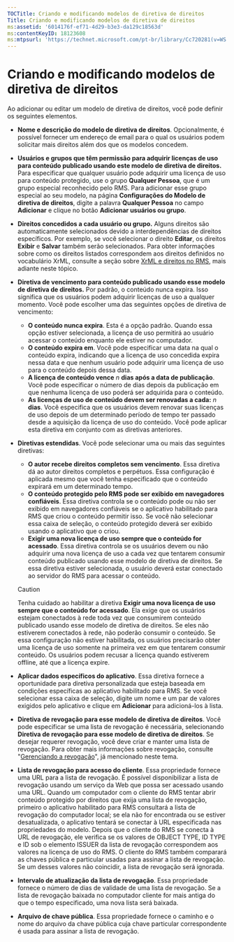 ```yaml
---
TOCTitle: Criando e modificando modelos de diretiva de direitos
Title: Criando e modificando modelos de diretiva de direitos
ms:assetid: '6014176f-ef71-4d29-b3e3-da129c18563d'
ms:contentKeyID: 18123608
ms:mtpsurl: 'https://technet.microsoft.com/pt-br/library/Cc720281(v=WS.10)'
---
```


Criando e modificando modelos de diretiva de direitos
=====================================================

Ao adicionar ou editar um modelo de diretiva de direitos, você pode definir os seguintes elementos.

-   **Nome e descrição do modelo de diretiva de direitos**. Opcionalmente, é possível fornecer um endereço de email para o qual os usuários podem solicitar mais direitos além dos que os modelos concedem.
-   **Usuários e grupos que têm permissão para adquirir licenças de uso para conteúdo publicado usando este modelo de diretiva de direitos.** Para especificar que qualquer usuário pode adquirir uma licença de uso para conteúdo protegido, use o grupo **Qualquer Pessoa**, que é um grupo especial reconhecido pelo RMS. Para adicionar esse grupo especial ao seu modelo, na página **Configurações do Modelo de diretiva de direitos**, digite a palavra **Qualquer Pessoa** no campo **Adicionar** e clique no botão **Adicionar usuários ou grupo**.
-   **Direitos concedidos a cada usuário ou grupo.** Alguns direitos são automaticamente selecionados devido a interdependências de direitos específicos. Por exemplo, se você selecionar o direito **Editar**, os direitos **Exibir** e **Salvar** também serão selecionados. Para obter informações sobre como os direitos listados correspondem aos direitos definidos no vocabulário XrML, consulte a seção sobre [XrML e direitos no RMS](https://technet.microsoft.com/7eb5cdd1-cd48-4b2b-96b6-fc74f7b42e7f), mais adiante neste tópico.
-   **Diretiva de vencimento para conteúdo publicado usando esse modelo de diretiva de direitos.** Por padrão, o conteúdo nunca expira. Isso significa que os usuários podem adquirir licenças de uso a qualquer momento. Você pode escolher uma das seguintes opções de diretiva de vencimento:
    -   **O conteúdo nunca expira**. Esta é a opção padrão. Quando essa opção estiver selecionada, a licença de uso permitirá ao usuário acessar o conteúdo enquanto ele estiver no computador.
    -   **O conteúdo expira em**. Você pode especificar uma data na qual o conteúdo expira, indicando que a licença de uso concedida expira nessa data e que nenhum usuário pode adquirir uma licença de uso para o conteúdo depois dessa data.
    -   **A licença de conteúdo vence** *n* **dias após a data de publicação**. Você pode especificar o número de dias depois da publicação em que nenhuma licença de uso poderá ser adquirida para o conteúdo.
    -   **As licenças de uso de conteúdo devem ser renovadas a cada:** *n* **dias**. Você especifica que os usuários devem renovar suas licenças de uso depois de um determinado período de tempo ter passado desde a aquisição da licença de uso do conteúdo. Você pode aplicar esta diretiva em conjunto com as diretivas anteriores.
-   **Diretivas estendidas**. Você pode selecionar uma ou mais das seguintes diretivas:
    -   **O autor recebe direitos completos sem vencimento**. Essa diretiva dá ao autor direitos completos e perpétuos. Essa configuração é aplicada mesmo que você tenha especificado que o conteúdo expirará em um determinado tempo.
    -   **O conteúdo protegido pelo RMS pode ser exibido em navegadores confiáveis**. Essa diretiva controla se o conteúdo pode ou não ser exibido em navegadores confiáveis se o aplicativo habilitado para RMS que criou o conteúdo permitir isso. Se você não selecionar essa caixa de seleção, o conteúdo protegido deverá ser exibido usando o aplicativo que o criou.
    -   **Exigir uma nova licença de uso sempre que o conteúdo for acessado**. Essa diretiva controla se os usuários devem ou não adquirir uma nova licença de uso a cada vez que tentarem consumir conteúdo publicado usando esse modelo de diretiva de direitos. Se essa diretiva estiver selecionada, o usuário deverá estar conectado ao servidor do RMS para acessar o conteúdo.

    > [!Caution]  
    > Tenha cuidado ao habilitar a diretiva **Exigir uma nova licença de uso sempre que o conteúdo for acessado**. Ela exige que os usuários estejam conectados à rede toda vez que consumirem conteúdo publicado usando esse modelo de diretiva de direitos. Se eles não estiverem conectados à rede, não poderão consumir o conteúdo. Se essa configuração não estiver habilitada, os usuários precisarão obter uma licença de uso somente na primeira vez em que tentarem consumir conteúdo. Os usuários podem recusar a licença quando estiverem offline, até que a licença expire.

-   **Aplicar dados específicos do aplicativo**. Essa diretiva fornece a oportunidade para diretiva personalizada que esteja baseada em condições específicas ao aplicativo habilitado para RMS. Se você selecionar essa caixa de seleção, digite um nome e um par de valores exigidos pelo aplicativo e clique em **Adicionar** para adicioná-los à lista.
-   **Diretiva de revogação para esse modelo de diretiva de direitos**. Você pode especificar se uma lista de revogação é necessária, selecionando **Diretiva de revogação para esse modelo de diretiva de direitos**. Se desejar requerer revogação, você deve criar e manter uma lista de revogação. Para obter mais informações sobre revogação, consulte "[Gerenciando a revogação](https://technet.microsoft.com/df732a7d-1fb0-4845-87ca-fab4bc5f98a0)", já mencionado neste tema.
-   **Lista de revogação para acesso do cliente**. Essa propriedade fornece uma URL para a lista de revogação. É possível disponibilizar a lista de revogação usando um serviço da Web que possa ser acessado usando uma URL. Quando um computador com o cliente do RMS tentar abrir conteúdo protegido por direitos que exija uma lista de revogação, primeiro o aplicativo habilitado para RMS consultará a lista de revogação do computador local; se ela não for encontrada ou se estiver desatualizada, o aplicativo tentará se conectar à URL especificada nas propriedades do modelo. Depois que o cliente do RMS se conecta à URL de revogação, ele verifica se os valores de OBJECT TYPE, ID TYPE e ID sob o elemento ISSUER da lista de revogação correspondem aos valores na licença de uso do RMS. O cliente do RMS também comparará as chaves pública e particular usadas para assinar a lista de revogação. Se um desses valores não coincidir, a lista de revogação será ignorada.
-   **Intervalo de atualização da lista de revogação**. Essa propriedade fornece o número de dias de validade de uma lista de revogação. Se a lista de revogação baixada no computador cliente for mais antiga do que o tempo especificado, uma nova lista será baixada.
-   **Arquivo de chave pública**. Essa propriedade fornece o caminho e o nome do arquivo da chave pública cuja chave particular correspondente é usada para assinar a lista de revogação.

